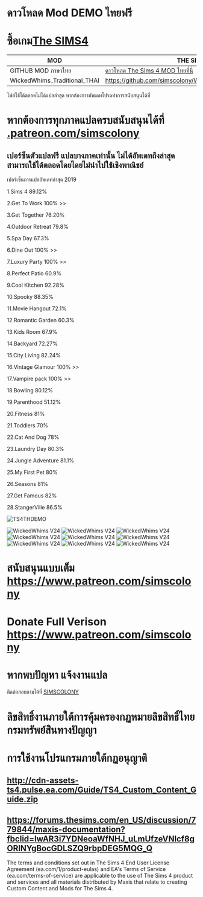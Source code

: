 # ดาวโหลด Mod DEMO ไทยฟรี
# ซื้อเกม[The SIMS4](https://www.cdkeys.com/pc/games/the-sims-4-standard-edition-pc-cd-key-origin?mw_aref=simscolony)

| MOD   | THE SIMS 4 |
| ------------- | ------------- |
|GITHUB MOD ภาษาไทย   | [ ดาวโหลด  The Sims 4 MOD ไทยที่นี่](https://github.com/simscolony/TS4THDEMO/raw/master/SIMSCOLONY_512_StangerVille_2019.package) |
|WickedWhims_Traditional_THAI | https://github.com/simscolony/WickedWhims_Traditional_THAI|

ไฟล์ใช้ได้ตลอดไม่ได้แปลล่าสุด หากต้องการอัพเดทโปรดทำการสนับสนุนได้ที่
# หากต้องการทุกภาคแปลครบสนับสนุนได้ที่ [.patreon.com/simscolony](https://www.patreon.com/simscolony)

## เปอร์ซ็นตัวแปลฟรี แปลบางภาคเท่านั้น ไม่ได้อัพเดทถึงล่าสุด สามารถใช้ได้ตลอดโดยไดยไม่นำไปใช้เชิงพาณิชย์

เปอร์เซ็นการแปลอัพเดทล่าสุด 2019

1.Sims 4 89.12% 

2.Get To Work 100% >>

3.Get Together 76.20%

4.Outdoor Retreat 79.8%

5.Spa Day 67.3%

6.Dine Out 100% >>

7.Luxury Party 100% >>

8.Perfect Patio 60.9%

9.Cool Kitchen 92.28%

10.Spooky 88.35%

11.Movie Hangout 72.1%

12.Romantic Garden 60.3%

13.Kids Room 67.9%

14.Backyard 72.27% 

15.City Living 82.24% 

16.Vintage Glamour 100% >>

17.Vampire pack 100% >>

18.Bowling 80.12%

19.Parenthood  51.12%

20.Fitness 81%

21.Toddlers 70%

22.Cat And Dog 78%

23.Laundry Day 80.3%

24.Jungle Adventure 81.1%

25.My First Pet 80%

26.Seasons 81%

27.Get Famous 82%

28.StangerVille 86.5%


![TS4THDEMO](https://i.imgur.com/Cb0ETW7.jpg)

![WickedWhims V24](https://i.imgur.com/WX3uPMf.jpg)
![WickedWhims V24](https://i.imgur.com/34GSL2S.jpg)
![WickedWhims V24](https://i.imgur.com/rppsRWD.jpg)
![WickedWhims V24](https://i.imgur.com/EumppKh.jpg)
![WickedWhims V24](https://i.imgur.com/AtVlOpM.jpg)
![WickedWhims V24](https://i.imgur.com/VlXvCl9.jpg)
![WickedWhims V24](https://i.imgur.com/1FqiZmm.jpg)
![WickedWhims V24](https://i.imgur.com/vfTgFyH.jpg)
![WickedWhims V24](https://i.imgur.com/7dFetNb.jpg)


# สนับสนุนแบบเต็ม https://www.patreon.com/simscolony
# Donate Full Verison https://www.patreon.com/simscolony

# หากพบปัญหา แจ้งงานแปล
ติดต่อสอบถามได้ที่ [SIMSCOLONY](https://www.facebook.com/SimsColony/)

# ลิขสิทธิ์งานภายใต้การคุ้มครองกฏหมายลิขสิทธิ์ไทย กรมทรัพย์สินทางปัญญา

# การใช้งานโปรแกรมภายใต้กฏอนุญาติ 
## http://cdn-assets-ts4.pulse.ea.com/Guide/TS4_Custom_Content_Guide.zip
## https://forums.thesims.com/en_US/discussion/779844/maxis-documentation?fbclid=IwAR3i7YDNeoaWfNHJ_uLmUfzeVNIcf8gORINYgBocGDLSZQ9rbpDEG5MQG_Q

The terms and conditions set out in The Sims 4 End User License Agreement (ea.com/1/product-eulas) and EA's Terms of Service (ea.com/terms-of-service) are applicable to the use of The Sims 4 product and services and all materials distributed by Maxis that relate to creating Custom Content and Mods for The Sims 4.




